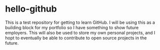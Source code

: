 # hello-github
This is a test repository for getting to learn GitHub.
I will be using this as a building block for my portfolio so I have something to show future employers. 
This will also be used to store my own personal projects, and I hopt to eventually be able to contribute to open source projects in the future.

